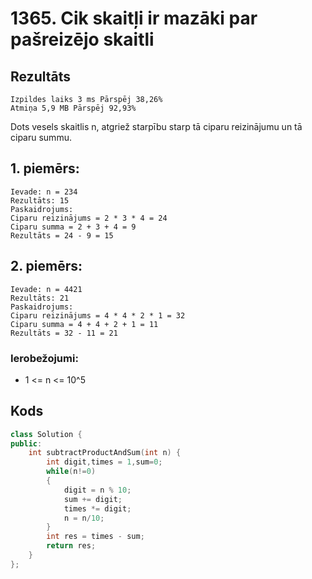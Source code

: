 # 1365. Cik skaitļi ir mazāki par pašreizējo skaitli


## Rezultāts
```
Izpildes laiks 3 ms Pārspēj 38,26%
Atmiņa 5,9 MB Pārspēj 92,93%
```
Dots vesels skaitlis n, atgriež starpību starp tā ciparu reizinājumu un tā ciparu summu.
 

## 1. piemērs:
```
Ievade: n = 234
Rezultāts: 15
Paskaidrojums:
Ciparu reizinājums = 2 * 3 * 4 = 24
Ciparu summa = 2 + 3 + 4 = 9
Rezultāts = 24 - 9 = 15
```
## 2. piemērs:
```
Ievade: n = 4421
Rezultāts: 21
Paskaidrojums:
Ciparu reizinājums = 4 * 4 * 2 * 1 = 32
Ciparu summa = 4 + 4 + 2 + 1 = 11
Rezultāts = 32 - 11 = 21
```

### Ierobežojumi:
- 1 <= n <= 10^5

## Kods
```cpp
class Solution {
public:
    int subtractProductAndSum(int n) {
        int digit,times = 1,sum=0;
        while(n!=0)
        {
            digit = n % 10;
            sum += digit;
            times *= digit;
            n = n/10;
        }
        int res = times - sum;
        return res;   
    }
};
```